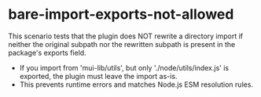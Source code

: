 # bare-import-exports-not-allowed

This scenario tests that the plugin does NOT rewrite a directory import if neither the original subpath nor the rewritten subpath is present in the package's exports field.

- If you import from 'mui-lib/utils', but only './node/utils/index.js' is exported, the plugin must leave the import as-is.
- This prevents runtime errors and matches Node.js ESM resolution rules.
